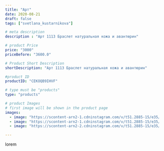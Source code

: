 ```yaml
---
title: "Арт"
date: 2020-08-21
draft: false
tags: ["svetlana_kustarnikova"]

# meta description
description : "Арт 1113 Браслет натуральная кожа и авантюрин"

# product Price
price: "3000"
priceBefore: "3600.0"

# Product Short Description
shortDescription: "Арт 1113 Браслет натуральная кожа и авантюрин"

#product ID
productID: "CEKOQB9IHVF"

# type must be "products"
type: "products"

# product Images
# first image will be shown in the product page
images:
  - image: "https://scontent-arn2-1.cdninstagram.com/v/t51.2885-15/e35/118199538_3419409054778384_1179472598488546131_n.jpg?_nc_ht=scontent-arn2-1.cdninstagram.com&_nc_cat=104&_nc_ohc=_c0_sdiMlK8AX-6kvm5&se=7&tp=1&oh=590dde169b0a25d11c2ffeffff6e57c8&oe=605F0841&ig_cache_key=MjM4MDc3ODAyMDEyNTM3OTg4NA%3D%3D.2"
  - image: "https://scontent-arn2-1.cdninstagram.com/v/t51.2885-15/e35/118075751_706943833191335_3430463530909873611_n.jpg?_nc_ht=scontent-arn2-1.cdninstagram.com&_nc_cat=111&_nc_ohc=Evpe_LsM2BMAX8LhvvY&se=7&tp=1&oh=47e52d2d1e643afb50b627cb965ee13c&oe=6060DBE2&ig_cache_key=MjM4MDc3ODAyMDE0MjI2ODU5Ng%3D%3D.2"
  - image: "https://scontent-arn2-2.cdninstagram.com/v/t51.2885-15/e35/118172084_353711098966164_5631068029684939518_n.jpg?_nc_ht=scontent-arn2-2.cdninstagram.com&_nc_cat=100&_nc_ohc=uJ2UkFwQg0cAX_pK2FB&se=7&tp=1&oh=c6fac19360e15865cd81ed85063dc834&oe=60605ACC&ig_cache_key=MjM4MDc3ODAyMDE1MDY5NDgxNw%3D%3D.2"

---
```

lorem
